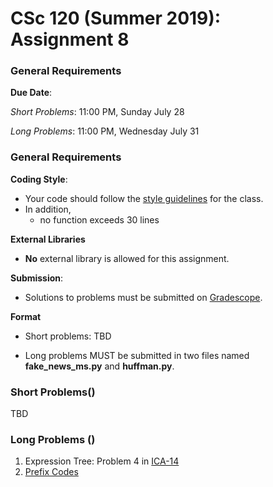 # CSc 120 (Summer 2019): Assignment 8

### General Requirements

**Due Date**:

*Short Problems*: 11:00 PM, Sunday July 28

*Long Problems*: 11:00 PM, Wednesday July 31

### General Requirements
**Coding Style**:

* Your code should follow the [style guidelines](https://github.com/philoL/csc120-summer-2019-assignments/blob/master/coding-style.md) for the class.
* In addition,
	* no function exceeds 30 lines

**External Libraries**

* **No** external library is allowed for this assignment.

**Submission**:

* Solutions to problems must be submitted on [Gradescope](https://www.gradescope.com).

**Format**

* Short problems: TBD

* Long problems MUST be submitted in two files named **fake_news_ms.py** and **huffman.py**.

### Short Problems()
TBD

### Long Problems ()
1. Expression Tree: Problem 4 in [ICA-14](https://github.com/philoL/csc120-summer-2019-assignments/blob/master/ICA/ica14.pdf)
2. [Prefix Codes](https://www2.cs.arizona.edu/people/philoliang/cs120/week8/prefix-codes.html)





